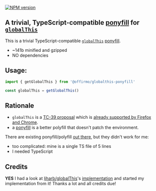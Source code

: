 [![NPM version](https://badge.fury.io/js/network-constants.png)](http://badge.fury.io/js/@offirmo/globalthis-ponyfill)

## A trivial, TypeScript-compatible [ponyfill](https://ponyfill.com/) for [`globalThis`](https://developer.mozilla.org/en-US/docs/Web/JavaScript/Reference/Global_Objects/globalThis)


This is a trivial TypeScript-compatible [`globalThis`](https://github.com/tc39/proposal-global) [ponyfill](https://ponyfill.com/).
* ~141b minified and gzipped
* NO dependencies


## Usage:
```js
import { getGlobalThis } from '@offirmo/globalthis-ponyfill'

const globalThis = getGlobalThis()
```


## Rationale

* `globalThis` is a [TC-39 proposal](https://github.com/tc39/proposal-global)
 which is [already supported by Firefox and Chrome](https://developer.mozilla.org/en-US/docs/Web/JavaScript/Reference/Global_Objects/globalThis).
* a [ponyfill](https://ponyfill.com/) is a better polyfill that doesn't patch the environment.

There are existing ponyfill/polyfill [out there](https://github.com/ljharb/globalThis), but they didn't work for me:
* too complicated: mine is a single TS file of 5 lines
* I needed TypeScript


## Credits

**YES** I had a look at [ljharb/globalThis](https://github.com/ljharb/globalThis)'s [implementation](https://github.com/ljharb/globalThis/blob/master/implementation.js)
and started my implementation from it! Thanks a lot and all credits due!

